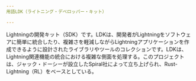 ```yaml
---
用語LDK（ライトニング・デベロッパー・キット）

---
```

Lightningの開発キット（SDK）です。LDKは、開発者がLightningをソフトウェアに簡単に統合したり、複雑さを軽減しながらLightningアプリケーションを作成できるように設計されたライブラリやツールのコレクションです。LDKは、Lightning関連機能の統合における複雑な側面を処理する。このプロジェクトは、ジャック・ドーシーが設立したSpiral社によって立ち上げられ、Rust-Lightning（RL）をベースとしている。